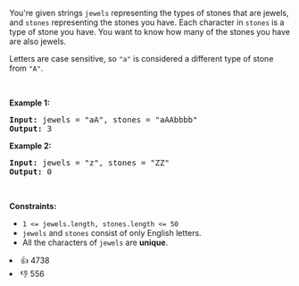 <p>You're given strings <code>jewels</code> representing the types of stones that are jewels, and <code>stones</code> representing the stones you have. Each character in <code>stones</code> is a type of stone you have. You want to know how many of the stones you have are also jewels.</p>

<p>Letters are case sensitive, so <code>"a"</code> is considered a different type of stone from <code>"A"</code>.</p>

<p>&nbsp;</p> 
<p><strong class="example">Example 1:</strong></p> 
<pre><strong>Input:</strong> jewels = "aA", stones = "aAAbbbb"
<strong>Output:</strong> 3
</pre>
<p><strong class="example">Example 2:</strong></p> 
<pre><strong>Input:</strong> jewels = "z", stones = "ZZ"
<strong>Output:</strong> 0
</pre> 
<p>&nbsp;</p> 
<p><strong>Constraints:</strong></p>

<ul> 
 <li><code>1 &lt;=&nbsp;jewels.length, stones.length &lt;= 50</code></li> 
 <li><code>jewels</code> and <code>stones</code> consist of only English letters.</li> 
 <li>All the characters of&nbsp;<code>jewels</code> are <strong>unique</strong>.</li> 
</ul>

<div><li>👍 4738</li><li>👎 556</li></div>